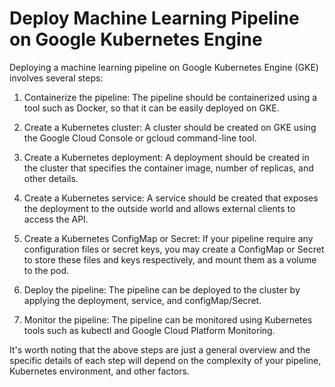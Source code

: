 # Deploy Machine Learning Pipeline on Google Kubernetes Engine

Deploying a machine learning pipeline on Google Kubernetes Engine (GKE) involves several steps:

1. Containerize the pipeline: The pipeline should be containerized using a tool such as Docker, so that it can be easily deployed on GKE.

2. Create a Kubernetes cluster: A cluster should be created on GKE using the Google Cloud Console or gcloud command-line tool.

3. Create a Kubernetes deployment: A deployment should be created in the cluster that specifies the container image, number of replicas, and other details.

4. Create a Kubernetes service: A service should be created that exposes the deployment to the outside world and allows external clients to access the API.

5. Create a Kubernetes ConfigMap or Secret: If your pipeline require any configuration files or secret keys, you may create a ConfigMap or Secret to store these files and keys respectively, and mount them as a volume to the pod.

6. Deploy the pipeline: The pipeline can be deployed to the cluster by applying the deployment, service, and configMap/Secret.

7. Monitor the pipeline: The pipeline can be monitored using Kubernetes tools such as kubectl and Google Cloud Platform Monitoring.

It's worth noting that the above steps are just a general overview and the specific details of each step will depend on the complexity of your pipeline, Kubernetes environment, and other factors.
